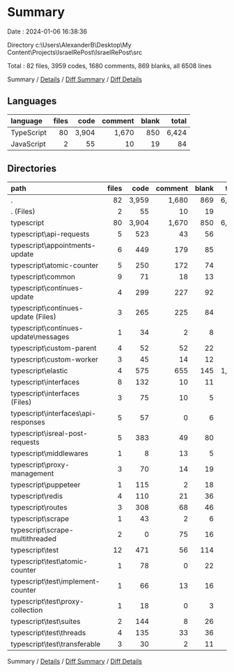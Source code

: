 # Summary

Date : 2024-01-06 16:38:36

Directory c:\\Users\\AlexanderB\\Desktop\\My Content\\Projects\\IsraelRePost\\IsraelRePost\\src

Total : 82 files,  3959 codes, 1680 comments, 869 blanks, all 6508 lines

Summary / [Details](details.md) / [Diff Summary](diff.md) / [Diff Details](diff-details.md)

## Languages
| language | files | code | comment | blank | total |
| :--- | ---: | ---: | ---: | ---: | ---: |
| TypeScript | 80 | 3,904 | 1,670 | 850 | 6,424 |
| JavaScript | 2 | 55 | 10 | 19 | 84 |

## Directories
| path | files | code | comment | blank | total |
| :--- | ---: | ---: | ---: | ---: | ---: |
| . | 82 | 3,959 | 1,680 | 869 | 6,508 |
| . (Files) | 2 | 55 | 10 | 19 | 84 |
| typescript | 80 | 3,904 | 1,670 | 850 | 6,424 |
| typescript\\api-requests | 5 | 523 | 43 | 56 | 622 |
| typescript\\appointments-update | 6 | 449 | 179 | 85 | 713 |
| typescript\\atomic-counter | 5 | 250 | 172 | 74 | 496 |
| typescript\\common | 9 | 71 | 18 | 13 | 102 |
| typescript\\continues-update | 4 | 299 | 227 | 92 | 618 |
| typescript\\continues-update (Files) | 3 | 265 | 225 | 84 | 574 |
| typescript\\continues-update\\messages | 1 | 34 | 2 | 8 | 44 |
| typescript\\custom-parent | 4 | 52 | 52 | 22 | 126 |
| typescript\\custom-worker | 3 | 45 | 14 | 12 | 71 |
| typescript\\elastic | 4 | 575 | 655 | 145 | 1,375 |
| typescript\\interfaces | 8 | 132 | 10 | 11 | 153 |
| typescript\\interfaces (Files) | 3 | 75 | 10 | 5 | 90 |
| typescript\\interfaces\\api-responses | 5 | 57 | 0 | 6 | 63 |
| typescript\\isreal-post-requests | 5 | 383 | 49 | 80 | 512 |
| typescript\\middlewares | 1 | 8 | 13 | 5 | 26 |
| typescript\\proxy-management | 3 | 70 | 14 | 19 | 103 |
| typescript\\puppeteer | 1 | 115 | 2 | 18 | 135 |
| typescript\\redis | 4 | 110 | 21 | 36 | 167 |
| typescript\\routes | 3 | 308 | 68 | 46 | 422 |
| typescript\\scrape | 1 | 43 | 2 | 6 | 51 |
| typescript\\scrape-multithreaded | 2 | 0 | 75 | 16 | 91 |
| typescript\\test | 12 | 471 | 56 | 114 | 641 |
| typescript\\test\\atomic-counter | 1 | 78 | 0 | 22 | 100 |
| typescript\\test\\implement-counter | 1 | 66 | 13 | 16 | 95 |
| typescript\\test\\proxy-collection | 1 | 18 | 0 | 3 | 21 |
| typescript\\test\\suites | 2 | 144 | 8 | 26 | 178 |
| typescript\\test\\threads | 4 | 135 | 33 | 36 | 204 |
| typescript\\test\\transferable | 3 | 30 | 2 | 11 | 43 |

Summary / [Details](details.md) / [Diff Summary](diff.md) / [Diff Details](diff-details.md)